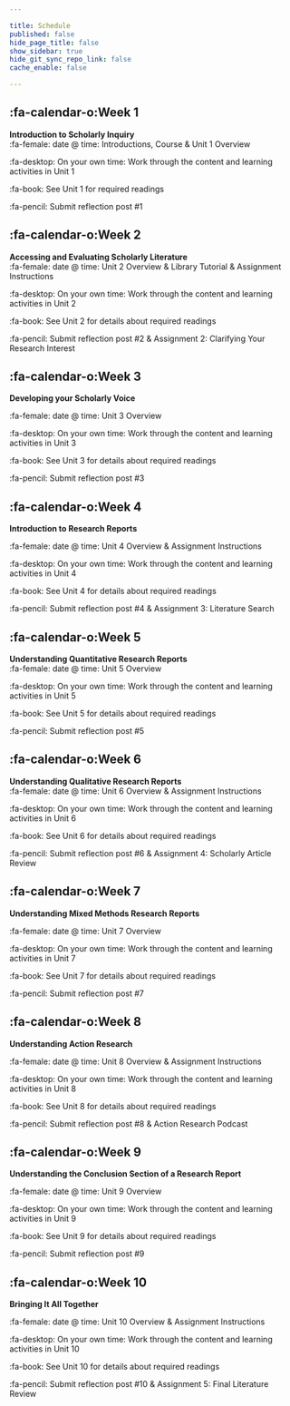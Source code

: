 ```yaml
---

title: Schedule
published: false
hide_page_title: false
show_sidebar: true
hide_git_sync_repo_link: false
cache_enable: false

---
```


## :fa-calendar-o:Week 1

**Introduction to Scholarly Inquiry**  
:fa-female: date @ time: Introductions, Course & Unit 1 Overview

:fa-desktop: On your own time: Work through the content and learning activities in Unit 1

:fa-book: See Unit 1 for required readings

:fa-pencil: Submit reflection post #1

## :fa-calendar-o:Week 2

**Accessing and Evaluating Scholarly Literature**  
:fa-female: date @ time: Unit 2 Overview & Library Tutorial & Assignment Instructions

:fa-desktop: On your own time: Work through the content and learning activities in Unit 2

:fa-book: See Unit 2 for details about required readings

:fa-pencil: Submit reflection post #2 & Assignment 2: Clarifying Your Research Interest

## :fa-calendar-o:Week 3

**Developing your Scholarly Voice**  

:fa-female: date @ time: Unit 3 Overview

:fa-desktop: On your own time: Work through the content and learning activities in Unit 3  

:fa-book: See Unit 3 for details about required readings

:fa-pencil: Submit reflection post #3

## :fa-calendar-o:Week 4

**Introduction to Research Reports**  

:fa-female: date @ time: Unit 4 Overview & Assignment Instructions

:fa-desktop: On your own time: Work through the content and learning activities in Unit 4  

:fa-book: See Unit 4 for details about required readings

:fa-pencil: Submit reflection post #4 & Assignment 3: Literature Search

## :fa-calendar-o:Week 5

**Understanding Quantitative Research Reports**   
:fa-female: date @ time: Unit 5 Overview ​  

:fa-desktop: On your own time: Work through the content and learning activities in Unit 5 

:fa-book: See Unit 5 for details about required readings

:fa-pencil: Submit reflection post #5   

## :fa-calendar-o:Week 6

**Understanding Qualitative Research Reports**   
:fa-female: date @ time: Unit 6 Overview & Assignment Instructions

:fa-desktop: On your own time: Work through the content and learning activities in Unit 6  

:fa-book: See Unit 6 for details about required readings

:fa-pencil: Submit reflection post #6 & Assignment 4: Scholarly Article Review 

## :fa-calendar-o:Week 7

**Understanding Mixed Methods Research Reports**  

:fa-female: date @ time: Unit 7 Overview 

:fa-desktop: On your own time: Work through the content and learning activities in Unit 7

:fa-book: See Unit 7 for details about required readings

:fa-pencil: Submit reflection post #7

## :fa-calendar-o:Week 8

**Understanding Action Research**   

:fa-female: date @ time:  Unit 8 Overview & Assignment Instructions  

:fa-desktop: On your own time: Work through the content and learning activities in Unit 8

:fa-book: See Unit 8 for details about required readings

:fa-pencil: Submit reflection post #8 & Action Research Podcast  

## :fa-calendar-o:Week 9

**Understanding the Conclusion Section of a Research Report**

:fa-female: date @ time: Unit 9 Overview   

:fa-desktop: On your own time: Work through the content and learning activities in Unit 9

:fa-book: See Unit 9 for details about required readings  

:fa-pencil: Submit reflection post #9  

## :fa-calendar-o:Week 10

**Bringing It All Together**  

:fa-female: date @ time: Unit 10 Overview  & Assignment Instructions 

:fa-desktop: On your own time: Work through the content and learning activities in Unit 10

:fa-book: See Unit 10 for details about required readings  

:fa-pencil: Submit reflection post #10 & Assignment 5: Final Literature Review   


